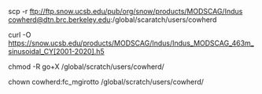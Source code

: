 scp -r ftp://ftp.snow.ucsb.edu/pub/org/snow/products/MODSCAG/Indus cowherd@dtn.brc.berkeley.edu:/global/scaratch/users/cowherd


curl -O https://snow.ucsb.edu/products/MODSCAG/Indus/Indus_MODSCAG_463m_sinusoidal_CY[2001-2020].h5

chmod -R go+X /global/scratch/users/cowherd/

chown cowherd:fc_mgirotto /global/scratch/users/cowherd/

